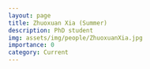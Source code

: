 ```yaml
---
layout: page
title: Zhuoxuan Xia (Summer)
description: PhD student 
img: assets/img/people/ZhuoxuanXia.jpg
importance: 0
category: Current
---
```

